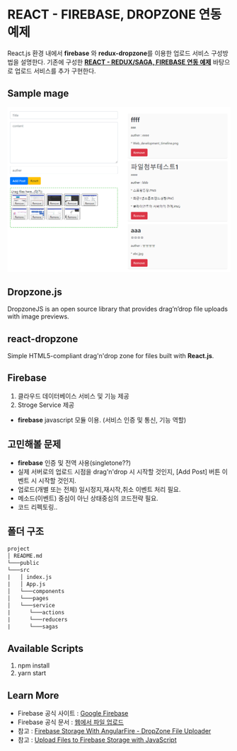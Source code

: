 
# REACT - FIREBASE, DROPZONE 연동 예제

React.js 환경 내에서 **firebase** 와 **redux-dropzone**를 이용한 업로드 서비스 구성방법을 설명한다.
기존에 구성한 **[REACT - REDUX/SAGA, FIREBASE 연동 예제](https://github.com/seniya/firebase-example-1)** 바탕으로 업로드 서비스를 추가 구현한다.

## Sample mage
![데모 화면](https://raw.githubusercontent.com/seniya/file-upload-example-1/master/src/assets/file-upload-example-1.PNG)



## Dropzone.js

DropzoneJS is an open source library that provides drag’n’drop file uploads with image previews.

## react-dropzone

Simple HTML5-compliant drag'n'drop zone for files built with **React.js**.

## Firebase

1. 클라우드 데이터베이스 서비스 및 기능 제공
2. Stroge Service 제공
- **firebase** javascript 모듈 이용. (서비스 인증 및 통신, 기능 역할)


## 고민해볼 문제

- **firebase** 인증 및 전역 사용(singletone??)
- 실제 서버로의 업로드 시점을 drag'n'drop 시 시작할 것인지, [Add Post] 버튼 이벤트 시 시작할 것인지.
- 업로드(개별 또는 전체) 일시정지,재시작,취소 이벤트 처리 필요.
- 메소드(이벤트) 중심이 아닌 상태중심의 코드전략 필요.
- 코드 리펙토링..


## 폴더 구조
```
project
│ README.md
└───public 
└───src
|   │ index.js
|   │ App.js
│   └───components
│   └───pages
│   └───service
|      └───actions
|      └───reducers
|      └───sagas
```


## Available Scripts

1. npm install
2. yarn start


## Learn More
- Firebase 공식 사이트 : [Google Firebase](https://console.firebase.google.com/)
- Firebase 공식 문서  : [웹에서 파일 업로드](https://firebase.google.com/docs/storage/web/upload-files?hl=ko)
- 참고 : [Firebase Storage With AngularFire - DropZone File Uploader](https://angularfirebase.com/lessons/firebase-storage-with-angularfire-dropzone-file-uploader/)
- 참고 : [Upload Files to Firebase Storage with JavaScript](https://time2hack.com/2017/10/upload-files-to-firebase-storage-with-javascript/)
